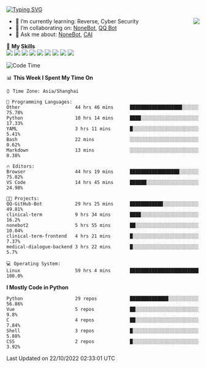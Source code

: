 [![Typing SVG](https://readme-typing-svg.herokuapp.com?size=25&duration=2500&color=8C43EA&vCenter=true&width=200&height=40&lines=Hi+there+%F0%9F%91%8B%F0%9F%8F%BB;I'm+yanyongyu)](https://git.io/typing-svg)

<a href="#">
  <img align="right" src="https://github-readme-stats.vercel.app/api?username=yanyongyu&count_private=true&show_icons=true&bg_color=15,f2f7fd,E0EAFC" />
</a>

- 🌱 I’m currently learning: Reverse, Cyber Security
- 👯 I’m collaborating on: [NoneBot](https://github.com/nonebot), [QQ Bot](https://github.com/Mrs4s/go-cqhttp)
- 💬 Ask me about: [NoneBot](https://github.com/nonebot), [CAI](https://github.com/cscs181/CAI)

🌟 **My Skills**  
![](https://img.shields.io/badge/-Python-3e74a2?style=flat-square&logo=Python&logoColor=fff)
![](https://img.shields.io/badge/-Node.js-339933?style=flat-square&logo=Node.js&logoColor=fff)
![](https://img.shields.io/badge/-Vue-4fc08d?style=flat-square&logo=Vue.js&logoColor=fff)
![](https://img.shields.io/badge/-React-2d98ce?style=flat-square&logo=React&logoColor=fff)
![](https://img.shields.io/badge/-Docker-2496ED?style=flat-square&logo=Docker&logoColor=fff)
![](https://img.shields.io/badge/-Linux-000000?style=flat-square&logo=Linux&logoColor=fff)
![](https://img.shields.io/badge/-MySQL-4479A1?style=flat-square&logo=MySQL&logoColor=fff)
![](https://img.shields.io/badge/-Redis-DC382D?style=flat-square&logo=Redis&logoColor=fff)
![](https://img.shields.io/badge/-MongoDB-47A248?style=flat-square&logo=MongoDB&logoColor=fff)

<!--START_SECTION:waka-->
![Code Time](http://img.shields.io/badge/Code%20Time-3%2C078%20hrs%2025%20mins-blue)

📊 **This Week I Spent My Time On** 

```text
⌚︎ Time Zone: Asia/Shanghai

💬 Programming Languages: 
Other                    44 hrs 46 mins      ███████████████████░░░░░░   75.78% 
Python                   10 hrs 14 mins      ████░░░░░░░░░░░░░░░░░░░░░   17.33% 
YAML                     3 hrs 11 mins       █░░░░░░░░░░░░░░░░░░░░░░░░   5.41% 
Bash                     22 mins             ░░░░░░░░░░░░░░░░░░░░░░░░░   0.62% 
Markdown                 13 mins             ░░░░░░░░░░░░░░░░░░░░░░░░░   0.38%

🔥 Editors: 
Browser                  44 hrs 19 mins      ██████████████████░░░░░░░   75.02% 
VS Code                  14 hrs 45 mins      ██████░░░░░░░░░░░░░░░░░░░   24.98%

🐱‍💻 Projects: 
QQ-GitHub-Bot            29 hrs 25 mins      ████████████░░░░░░░░░░░░░   49.81% 
clinical-term            9 hrs 34 mins       ████░░░░░░░░░░░░░░░░░░░░░   16.2% 
nonebot2                 5 hrs 55 mins       ██░░░░░░░░░░░░░░░░░░░░░░░   10.04% 
clinical-term-frontend   4 hrs 21 mins       █░░░░░░░░░░░░░░░░░░░░░░░░   7.37% 
medical-dialogue-backend 3 hrs 22 mins       █░░░░░░░░░░░░░░░░░░░░░░░░   5.7%

💻 Operating System: 
Linux                    59 hrs 4 mins       █████████████████████████   100.0%

```

**I Mostly Code in Python** 

```text
Python                   29 repos            ██████████████░░░░░░░░░░░   56.86% 
Vue                      5 repos             ██░░░░░░░░░░░░░░░░░░░░░░░   9.8% 
C                        4 repos             ██░░░░░░░░░░░░░░░░░░░░░░░   7.84% 
Shell                    3 repos             █░░░░░░░░░░░░░░░░░░░░░░░░   5.88% 
CSS                      2 repos             █░░░░░░░░░░░░░░░░░░░░░░░░   3.92%

```



 Last Updated on 22/10/2022 02:33:01 UTC
<!--END_SECTION:waka-->
